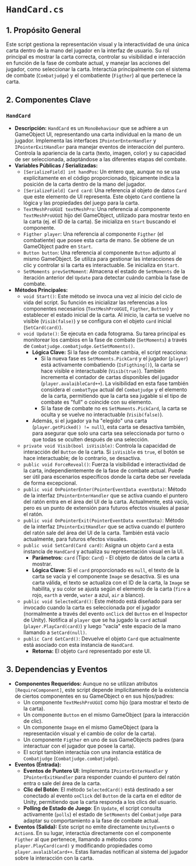 # `HandCard.cs`

## 1. Propósito General
Este script gestiona la representación visual y la interactividad de una única carta dentro de la mano del jugador en la interfaz de usuario. Su rol principal es mostrar la carta correcta, controlar su visibilidad e interacción en función de la fase de combate actual, y manejar las acciones del jugador, como seleccionar la carta. Interactúa principalmente con el sistema de combate (`Combatjudge`) y el combatiente (`Figther`) al que pertenece la carta.

## 2. Componentes Clave

### `HandCard`
- **Descripción:** `HandCard` es un `MonoBehaviour` que se adhiere a un GameObject UI, representando una carta individual en la mano de un jugador. Implementa las interfaces `IPointerEnterHandler` y `IPointerExitHandler` para manejar eventos de interacción del puntero. Controla la apariencia de la carta (texto, imagen, color) y su capacidad de ser seleccionada, adaptándose a las diferentes etapas del combate.
- **Variables Públicas / Serializadas:**
    - `[SerializeField] int handPos`: Un entero que, aunque no se usa explícitamente en el código proporcionado, típicamente indica la posición de la carta dentro de la mano del jugador.
    - `[SerializeField] Card card`: Una referencia al objeto de datos `Card` que este elemento de UI representa. Este objeto `Card` contiene la lógica y las propiedades del juego para la carta.
    - `TextMeshProUGUI textMeshPro`: Una referencia al componente `TextMeshProUGUI` hijo del GameObject, utilizado para mostrar texto en la carta (ej. el ID de la carta). Se inicializa en `Start` buscando el componente.
    - `Figther player`: Una referencia al componente `Figther` (el combatiente) que posee esta carta de mano. Se obtiene de un GameObject padre en `Start`.
    - `Button button`: Una referencia al componente `Button` adjunto al mismo GameObject. Se utiliza para gestionar las interacciones de clic y controlar si la carta es interactuable. Se inicializa en `Start`.
    - `SetMoments prevSetMoment`: Almacena el estado de `SetMoments` de la iteración anterior del `Update` para detectar cuándo cambia la fase de combate.
- **Métodos Principales:**
    - `void Start()`:
        Este método se invoca una vez al inicio del ciclo de vida del script. Su función es inicializar las referencias a los componentes necesarios (`TextMeshProUGUI`, `Figther`, `Button`) y establecer el estado inicial de la carta. Al inicio, la carta se vuelve no visible (`Visib(false)`) y se configura con el objeto `card` inicial (`SetCard(card)`).
    - `void Update()`:
        Se ejecuta en cada fotograma. Su tarea principal es monitorear los cambios en la fase de combate (`SetMoments`) a través de `Combatjudge.combatjudge.GetSetMoments()`.
        - **Lógica Clave:** Si la fase de combate cambia, el script reacciona:
            - Si la nueva fase es `SetMoments.PickCard` y el jugador (`player`) está activamente combatiendo (`IsFigthing()`), la carta se hace visible e interactuable (`Visib(true)`). También incrementa el contador de cartas disponibles del jugador (`player.avalaibleCard++`). La visibilidad en esta fase también considera el `combatType` actual del `Combatjudge` y el elemento de la carta, permitiendo que la carta sea jugable si el tipo de combate es "full" o coincide con su elemento.
            - Si la fase de combate no es `SetMoments.PickCard`, la carta se oculta y se vuelve no interactuable (`Visib(false)`).
        - Además, si el jugador ya ha "elegido" una carta (`player.getPicked() != null`), esta carta se desactiva también, para asegurar que solo una carta sea seleccionada por turno o que todas se oculten después de una selección.
    - `private void Visib(bool isVisible)`:
        Controla la capacidad de interacción del `Button` de la carta. Si `isVisible` es `true`, el botón se hace interactuable; de lo contrario, se desactiva.
    - `public void ForceReveal()`:
        Fuerza la visibilidad e interactividad de la carta, independientemente de la fase de combate actual. Puede ser útil para escenarios específicos donde la carta debe ser revelada de forma excepcional.
    - `public void OnPointerEnter(PointerEventData eventData)`:
        Método de la interfaz `IPointerEnterHandler` que se activa cuando el puntero del ratón entra en el área del UI de la carta. Actualmente, está vacío, pero es un punto de extensión para futuros efectos visuales al pasar el ratón.
    - `public void OnPointerExit(PointerEventData eventData)`:
        Método de la interfaz `IPointerExitHandler` que se activa cuando el puntero del ratón sale del área del UI de la carta. También está vacío actualmente, para futuros efectos visuales.
    - `public void SetCard(Card card)`:
        Asigna un objeto `Card` a esta instancia de `HandCard` y actualiza su representación visual en la UI.
        - **Parámetros:** `card` (Tipo: `Card`) - El objeto de datos de la carta a mostrar.
        - **Lógica Clave:** Si el `card` proporcionado es `null`, el texto de la carta se vacía y el componente `Image` se desactiva. Si es una carta válida, el texto se actualiza con el ID de la carta, la `Image` se habilita, y su color se ajusta según el elemento de la carta (`fire` a rojo, `earth` a verde, `water` a azul, `air` a blanco).
    - `public void SelectedCard()`:
        Este método está diseñado para ser invocado cuando la carta es seleccionada por el jugador (normalmente a través del evento `onClick` del `Button` en el Inspector de Unity). Notifica al `player` que se ha jugado la `card` actual (`player.PlayCard(card)`) y luego "vacía" este espacio de la mano llamando a `SetCard(null)`.
    - `public Card GetCard()`:
        Devuelve el objeto `Card` que actualmente está asociado con esta instancia de `HandCard`.
        - **Retorna:** El objeto `Card` representado por este UI.

## 3. Dependencias y Eventos
- **Componentes Requeridos:**
    Aunque no se utilizan atributos `[RequireComponent]`, este script depende implícitamente de la existencia de ciertos componentes en su GameObject o en sus hijos/padres:
    - Un componente `TextMeshProUGUI` como hijo (para mostrar el texto de la carta).
    - Un componente `Button` en el mismo GameObject (para la interacción de clic).
    - Un componente `Image` en el mismo GameObject (para la representación visual y el cambio de color de la carta).
    - Un componente `Figther` en uno de sus GameObjects padres (para interactuar con el jugador que posee la carta).
    - El script también interactúa con una instancia estática de `Combatjudge` (`Combatjudge.combatjudge`).
- **Eventos (Entrada):**
    - **Eventos de Puntero UI**: Implementa `IPointerEnterHandler` y `IPointerExitHandler` para responder cuando el puntero del ratón entra o sale del área de la carta.
    - **Clic del Botón**: El método `SelectedCard()` está destinado a ser conectado al evento `onClick` del `Button` de la carta en el editor de Unity, permitiendo que la carta responda a los clics del usuario.
    - **Polling de Estado de Juego**: En `Update`, el script consulta activamente (`polls`) el estado de `SetMoments` del `Combatjudge` para adaptar su comportamiento a la fase de combate actual.
- **Eventos (Salida):**
    Este script no emite directamente `UnityEvent`s o `Action`s. En su lugar, interactúa directamente con el componente `Figther` al que pertenece, llamando a métodos como `player.PlayCard(card)` y modificando propiedades como `player.avalaibleCard++`. Estas llamadas notifican al sistema del jugador sobre la interacción con la carta.